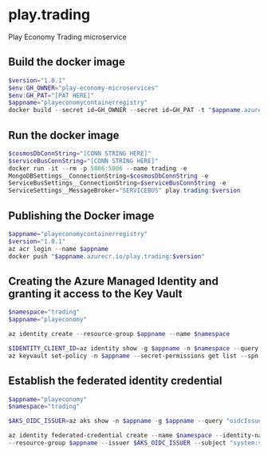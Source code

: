 # play.trading
Play Economy Trading microservice

## Build the docker image
```powershell
$version="1.0.1"
$env:GH_OWNER="play-economy-microservices"
$env:GH_PAT="[PAT HERE]"
$appname="playeconomycontainerregistry"
docker build --secret id=GH_OWNER --secret id=GH_PAT -t "$appname.azurecr.io/play.trading:$version" .
```

## Run the docker image
```powershell
$cosmosDbConnString="[CONN STRING HERE]"
$serviceBusConnString="[CONN STRING HERE]"
docker run -it --rm -p 5006:5006 --name trading -e 
MongoDBSettings__ConnectionString=$cosmosDbConnString -e 
ServiceBusSettings__ConnectionString=$serviceBusConnString -e
ServiceSettings__MessageBroker="SERVICEBUS" play.trading:$version
```

## Publishing the Docker image
```powershell
$appname="playeconomycontainerregistry"
$version="1.0.1"
az acr login --name $appname
docker push "$appname.azurecr.io/play.trading:$version"
```

## Creating the Azure Managed Identity and granting it access to the Key Vault

```powershell
$namespace="trading"
$appname="playeconomy"

az identity create --resource-group $appname --name $namespace

$IDENTITY_CLIENT_ID=az identity show -g $appname -n $namespace --query clientId -otsv
az keyvault set-policy -n $appname --secret-permissions get list --spn $IDENTITY_CLIENT_ID
```

## Establish the federated identity credential

```powershell PowerShell
$appname="playeconomy"
$namespace="trading"

$AKS_OIDC_ISSUER=az aks show -n $appname -g $appname --query "oidcIssuerProfile.issuerUrl" -otsv

az identity federated-credential create --name $namespace --identity-name $namespace
--resource-group $appname --issuer $AKS_OIDC_ISSUER --subject "system:serviceaccount:${namespace}:${namespace}-serviceaccount"
```